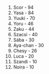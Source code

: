 1. Scor - 94
2. Yasa - 84
3. Yuuki - 70
4. Yoru - 46
5. Zaku - 44
6. Szacsi - 40
7. Sába - 30
7. Aya-chan - 30
8. Chesy - 26
9. Luca - 20
10. Szandi - 10
10. Noira - 10
